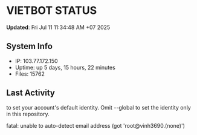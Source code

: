 # VIETBOT STATUS
**Updated**: Fri Jul 11 11:34:48 AM +07 2025

## System Info
- IP: 103.77.172.150
- Uptime: up 5 days, 15 hours, 22 minutes
- Files: 15762

## Last Activity

to set your account's default identity.
Omit --global to set the identity only in this repository.

fatal: unable to auto-detect email address (got 'root@vinh3690.(none)')
